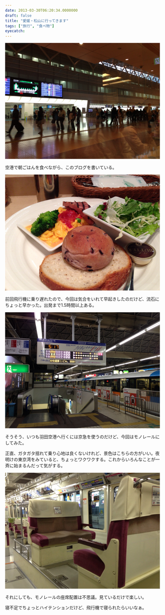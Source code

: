 ```yaml
---
date: 2013-03-30T06:20:34.0000000
draft: false
title: "愛媛・松山に行ってきます"
tags: ["旅行", "食べ物"]
eyecatch: 
---
```

<p><span itemscope itemtype="http://schema.org/Photograph"><img src="20130330061216.jpg" alt="f:id:daruyanagi:20130330061216j:plain" title="f:id:daruyanagi:20130330061216j:plain" class="hatena-fotolife" itemprop="image"></span></p><p>空港で朝ごはんを食べながら、このブログを書いている。</p><p><span itemscope itemtype="http://schema.org/Photograph"><img src="20130330061259.jpg" alt="f:id:daruyanagi:20130330061259j:plain" title="f:id:daruyanagi:20130330061259j:plain" class="hatena-fotolife" itemprop="image"></span></p><p>前回飛行機に乗り遅れたので、今回は気合をいれて早起きしたのだけど、流石にちょっと早かった。出発まで1.5時間以上ある。</p><p><span itemscope itemtype="http://schema.org/Photograph"><img src="20130330061454.jpg" alt="f:id:daruyanagi:20130330061454j:plain" title="f:id:daruyanagi:20130330061454j:plain" class="hatena-fotolife" itemprop="image"></span></p><p>そうそう、いつも羽田空港へ行くには京急を使うのだけど、今回はモノレールにしてみた。</p><p>正直、ガタガタ揺れて乗り心地は良くないけれど、景色はこちらの方がいい。夜明けの東京湾をみていると、ちょっとワクワクする。これからいろんなことが一斉に始まるんだって気がする。</p><p><span itemscope itemtype="http://schema.org/Photograph"><img src="20130330061849.jpg" alt="f:id:daruyanagi:20130330061849j:plain" title="f:id:daruyanagi:20130330061849j:plain" class="hatena-fotolife" itemprop="image"></span></p><p>それにしても、モノレールの座席配置は不思議。見ているだけで楽しい。</p><p>寝不足でちょっとハイテンションだけど、飛行機で寝られたらいいなぁ。</p>
